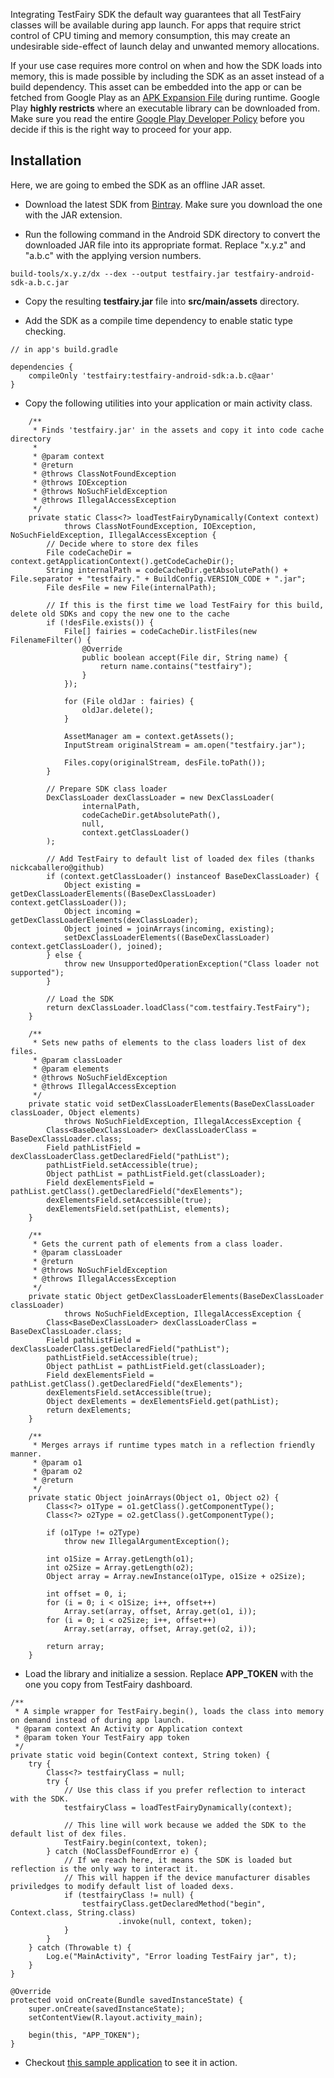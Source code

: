 Integrating TestFairy SDK the default way guarantees that all TestFairy classes will be available during app launch. For apps that require strict control of CPU timing and memory consumption, this may create an undesirable side-effect of launch delay and unwanted memory allocations.

If your use case requires more control on when and how the SDK loads into memory, this is made possible by including the SDK as an asset instead of a build dependency. This asset can be embedded into the app or can be fetched from Google Play as an [APK Expansion File](https://developer.android.com/google/play/expansion-files) during runtime. Google Play **highly restricts** where an executable library can be downloaded from. Make sure you read the entire [Google Play Developer Policy](https://support.google.com/googleplay/android-developer/answer/9904549) before you decide if this is the right way to proceed for your app.

## Installation

Here, we are going to embed the SDK as an offline JAR asset.

* Download the latest SDK from [Bintray](https://bintray.com/testfairy/testfairy/testfairy/_latestVersion). Make sure you download the one with the JAR extension.

* Run the following command in the Android SDK directory to convert the downloaded JAR file into its appropriate format. Replace "x.y.z" and "a.b.c" with the applying version numbers.

```
build-tools/x.y.z/dx --dex --output testfairy.jar testfairy-android-sdk-a.b.c.jar
```

* Copy the resulting **testfairy.jar** file into **src/main/assets** directory.

* Add the SDK as a compile time dependency to enable static type checking.

```
// in app's build.gradle

dependencies {
    compileOnly 'testfairy:testfairy-android-sdk:a.b.c@aar'
}
```

* Copy the following utilities into your application or main activity class.

```
	/**
	 * Finds 'testfairy.jar' in the assets and copy it into code cache directory
	 *
	 * @param context
	 * @return
	 * @throws ClassNotFoundException
	 * @throws IOException
	 * @throws NoSuchFieldException
	 * @throws IllegalAccessException
	 */
	private static Class<?> loadTestFairyDynamically(Context context)
			throws ClassNotFoundException, IOException, NoSuchFieldException, IllegalAccessException {
		// Decide where to store dex files
		File codeCacheDir = context.getApplicationContext().getCodeCacheDir();
		String internalPath = codeCacheDir.getAbsolutePath() + File.separator + "testfairy." + BuildConfig.VERSION_CODE + ".jar";
		File desFile = new File(internalPath);

		// If this is the first time we load TestFairy for this build, delete old SDKs and copy the new one to the cache
		if (!desFile.exists()) {
			File[] fairies = codeCacheDir.listFiles(new FilenameFilter() {
				@Override
				public boolean accept(File dir, String name) {
					return name.contains("testfairy");
				}
			});

			for (File oldJar : fairies) {
				oldJar.delete();
			}

			AssetManager am = context.getAssets();
			InputStream originalStream = am.open("testfairy.jar");

			Files.copy(originalStream, desFile.toPath());
		}

		// Prepare SDK class loader
		DexClassLoader dexClassLoader = new DexClassLoader(
				internalPath,
				codeCacheDir.getAbsolutePath(),
				null,
				context.getClassLoader()
		);

		// Add TestFairy to default list of loaded dex files (thanks nickcaballero@github)
		if (context.getClassLoader() instanceof BaseDexClassLoader) {
			Object existing = getDexClassLoaderElements((BaseDexClassLoader) context.getClassLoader());
			Object incoming = getDexClassLoaderElements(dexClassLoader);
			Object joined = joinArrays(incoming, existing);
			setDexClassLoaderElements((BaseDexClassLoader) context.getClassLoader(), joined);
		} else {
			throw new UnsupportedOperationException("Class loader not supported");
		}

		// Load the SDK
		return dexClassLoader.loadClass("com.testfairy.TestFairy");
	}

	/**
	 * Sets new paths of elements to the class loaders list of dex files.
	 * @param classLoader
	 * @param elements
	 * @throws NoSuchFieldException
	 * @throws IllegalAccessException
	 */
	private static void setDexClassLoaderElements(BaseDexClassLoader classLoader, Object elements)
			throws NoSuchFieldException, IllegalAccessException {
		Class<BaseDexClassLoader> dexClassLoaderClass = BaseDexClassLoader.class;
		Field pathListField = dexClassLoaderClass.getDeclaredField("pathList");
		pathListField.setAccessible(true);
		Object pathList = pathListField.get(classLoader);
		Field dexElementsField = pathList.getClass().getDeclaredField("dexElements");
		dexElementsField.setAccessible(true);
		dexElementsField.set(pathList, elements);
	}

	/**
	 * Gets the current path of elements from a class loader.
	 * @param classLoader
	 * @return
	 * @throws NoSuchFieldException
	 * @throws IllegalAccessException
	 */
	private static Object getDexClassLoaderElements(BaseDexClassLoader classLoader)
			throws NoSuchFieldException, IllegalAccessException {
		Class<BaseDexClassLoader> dexClassLoaderClass = BaseDexClassLoader.class;
		Field pathListField = dexClassLoaderClass.getDeclaredField("pathList");
		pathListField.setAccessible(true);
		Object pathList = pathListField.get(classLoader);
		Field dexElementsField = pathList.getClass().getDeclaredField("dexElements");
		dexElementsField.setAccessible(true);
		Object dexElements = dexElementsField.get(pathList);
		return dexElements;
	}

	/**
	 * Merges arrays if runtime types match in a reflection friendly manner.
	 * @param o1
	 * @param o2
	 * @return
	 */
	private static Object joinArrays(Object o1, Object o2) {
		Class<?> o1Type = o1.getClass().getComponentType();
		Class<?> o2Type = o2.getClass().getComponentType();

		if (o1Type != o2Type)
			throw new IllegalArgumentException();

		int o1Size = Array.getLength(o1);
		int o2Size = Array.getLength(o2);
		Object array = Array.newInstance(o1Type, o1Size + o2Size);

		int offset = 0, i;
		for (i = 0; i < o1Size; i++, offset++)
			Array.set(array, offset, Array.get(o1, i));
		for (i = 0; i < o2Size; i++, offset++)
			Array.set(array, offset, Array.get(o2, i));

		return array;
	}
```

* Load the library and initialize a session. Replace **APP_TOKEN** with the one you copy from TestFairy dashboard.

```
/**
 * A simple wrapper for TestFairy.begin(), loads the class into memory on demand instead of during app launch.
 * @param context An Activity or Application context
 * @param token Your TestFairy app token
 */
private static void begin(Context context, String token) {
	try {
		Class<?> testfairyClass = null;
		try {
			// Use this class if you prefer reflection to interact with the SDK.
			testfairyClass = loadTestFairyDynamically(context);

			// This line will work because we added the SDK to the default list of dex files.
			TestFairy.begin(context, token);
		} catch (NoClassDefFoundError e) {
			// If we reach here, it means the SDK is loaded but reflection is the only way to interact it.
			// This will happen if the device manufacturer disables priviledges to modify default list of loaded dexs.
			if (testfairyClass != null) {
				testfairyClass.getDeclaredMethod("begin", Context.class, String.class)
						.invoke(null, context, token);
			}
		}
	} catch (Throwable t) {
		Log.e("MainActivity", "Error loading TestFairy jar", t);
	}
}

@Override
protected void onCreate(Bundle savedInstanceState) {
	super.onCreate(savedInstanceState);
	setContentView(R.layout.activity_main);

	begin(this, "APP_TOKEN");
}
```

* Checkout [this sample application](https://github.com/testfairy-blog/TestFairyDynamicLoading) to see it in action.
